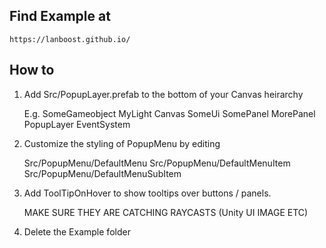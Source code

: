 ﻿## Find Example at

    https://lanboost.github.io/

## How to

1. Add Src/PopupLayer.prefab to the bottom of your Canvas heirarchy

   E.g.
   SomeGameobject
   MyLight
   Canvas
   SomeUi
   SomePanel
   MorePanel
   PopupLayer
   EventSystem

2. Customize the styling of PopupMenu by editing

   Src/PopupMenu/DefaultMenu
   Src/PopupMenu/DefaultMenuItem
   Src/PopupMenu/DefaultMenuSubItem

3. Add ToolTipOnHover to show tooltips over buttons / panels.

   MAKE SURE THEY ARE CATCHING RAYCASTS (Unity UI IMAGE ETC)

4. Delete the Example folder
